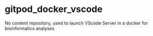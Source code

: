 # gitpod_docker_vscode
No content repository, used to launch VScode Server in a docker for bioinformatics analyses

